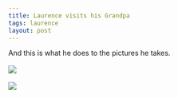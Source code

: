 ```yaml
---
title: Laurence visits his Grandpa
tags: laurence
layout: post
---
```

And this is what he does to the pictures he takes.<br /><br /><img src="http://fuzzymonk.com/photos/blog/image/595/Picture+1.png" class="picture" /><br /><br /><img src="http://fuzzymonk.com/photos/blog/image/595/Picture+2.png" class="picture" />
